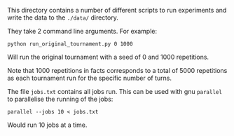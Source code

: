 This directory contains a number of different scripts to run experiments and
write the data to the `./data/` directory.

They take 2 command line arguments. For example:

    python run_original_tournament.py 0 1000

Will run the original tournament with a seed of 0 and 1000 repetitions.

Note that 1000 repetitions in facts corresponds to a total of 5000 repetitions
as each tournament run for the specific number of turns.

The file `jobs.txt` contains all jobs run. This can be used with gnu `parallel`
to parallelise the running of the jobs:

    parallel --jobs 10 < jobs.txt

Would run 10 jobs at a time.
